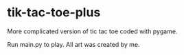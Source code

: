 # tik-tac-toe-plus
More complicated version of tic tac toe coded with pygame.

Run main.py to play.
All art was created by me.
